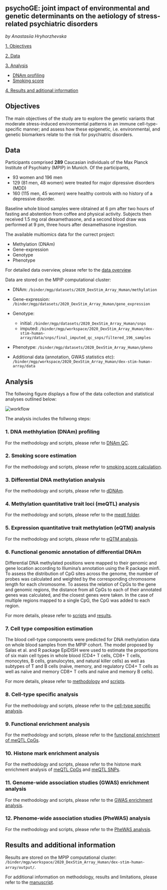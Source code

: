 ## **psychoGE:** joint impact of environmental and genetic determinants on the aetiology of stress-related psychiatric disorders

_by Anastasiia Hryhorzhevska_

[1. Objectives](#objectives)

[2. Data](#data)

[3. Analysis](#analysis)
  - [DNAm profiling](#1-dna-methhylation-dnam-profiling)
  - [Smoking score](#2-smoking-score-estimation)


[4. Results and aditional information](#results-and-additional-information)

## Objectives

The main objectives of the study are to explore the genetic variants that moderate stress-induced environmental patterns in an immune cell-type-specific manner; and  assess how these epigenetic, i.e. environmental, and genetic biomarkers relate to the risk for psychiatric disorders.

## Data

Participants comprised **289** Caucasian individuals of the Max Planck Institute of Psychiatry (MPIP) in Munich. Of the participants, 

+ 93 women and 196 men
+ 129 (81 men, 48 women) were treated for major dipressive disorders (MDD)
+ 160 (115 men, 45 women) were healthy controls with no history of a depressive disorder. 

Baseline whole blood samples were obtained at 6 pm after two hours of fasting and abstention from coffee and physical activity. Subjects then received 1.5 mg oral dexamethasone, and a second blood draw was performed at 9 pm, three hours after dexamethasone ingestion.

The available multiomics data for the currect project:

- Methylation (DNAm)
- Gene-expression
- Genotype
- Phenotype 

For detailed data overview, please refer to the [data overview](https://ahryho.github.io/psychoGE/).

Data are stored on the MPIP computational cluster:

- DNAm: `/binder/mgp/datasets/2020_DexStim_Array_Human/methylation`
- Gene-expression: `/binder/mgp/datasets/2020_DexStim_Array_Human/gene_expression`
- Genotype: 
  - initial: `/binder/mgp/datasets/2020_DexStim_Array_Human/snps`
  - imputed: `/binder/mgp/workspace/2020_DexStim_Array_Human/dex-stim-human-array/data/snps/final_imputed_qc_snps/filtered_196_samples`
- Phenotype: `/binder/mgp/datasets/2020_DexStim_Array_Human/pheno`
  
- Additional data (annotation, GWAS statistics etc): `/binder/mgp/workspace/2020_DexStim_Array_Human/dex-stim-human-array/data`

## Analysis

The follwoing figure displays a flow of the data collection and statistical analyses outlined below:

![workflow](https://github.com/ahryho/psychoGE/blob/master/materials/figures/dex-stim-workflow.jpg)

The analysis includes the follwong steps:

### 1. DNA methhylation (DNAm) profiling
   
For the methodology and scripts, please refer to [DNAm QC](https://github.com/ahryho/dex-stim-human-dna-methyl-qc#dex-stimulated-dnam-arrays-processing).

### 2. Smoking score estimation
   
For the methodology and scripts, please refer to [smoking score calculation](https://github.com/ahryho/dex-stim-human-smoking-score).

### 3. Differential DNA methylation analysis

For the methodology and scripts, please refer to [dDNAm](https://github.com/ahryho/psychoGE/tree/master/code/methylation/).

### 4. Methylation quantitative trait loci (meQTL) analysis

For the methodology and scripts, please refer to the [meqtl folder](https://github.com/ahryho/psychoGE/tree/master/code/integrative/meqtl).

### 5. Expression quantitative trait methylation (eQTM) analysis

For the methodology and scripts, please refer to [eQTM analysis](https://github.com/ahryho/psychoGE/tree/master/code/integrative/eqtm).

### 6. Functional genomic annotation of differential DNAm

Differential DNA methylated positions were mapped to their genomic and gene location according to Illumina’s annotation using the R package minfi. To assess the distribution of CpG sites across the genome, the number of probes was calculated and weighted by the corresponding chromosome length for each chromosome. To assess the relation of CpGs to the gene and genomic regions, the distance from all CpGs to each of their annotated genes was calculated, and the closest genes were taken. In the case of multiple regions mapped to a single CpG, the CpG was added to each region.

For more details, please refer to [scripts](https://github.com/ahryho/psychoGE/tree/master/code/methylation/02_dma/01_dmp) and [results](https://github.com/ahryho/psychoGE/blob/master/code/methylation/02_dma/01_dmp/Rmds/03_dma_rslt_for_manuscript.html).

### 7. Cell type composition estimation

The blood cell-type components were predicted for DNA methylation data on whole blood samples from the MPIP cohort. The model proposed by Salas et al. and R package EpiDISH were used to estimate the proportions of six main cell types in whole blood (CD4+ T cells, CD8+ T cells, monocytes, B cells, granulocytes, and natural killer cells) as well as subtypes of T and B cells (naïve, memory, and regulatory CD4+ T cells as well as naïve and memory CD8+ T cells and naïve and memory B cells).

For more details, please refer to [methodology](https://github.com/ahryho/dex-stim-human-dna-methyl-qc#9-cell-types-estimation) and [scripts](https://github.com/ahryho/dex-stim-human-dna-methyl-qc/tree/master/09_estimate_cell_proportion).

### 8. Cell-type specific analysis

For the methodology and scripts, please refer to the [cell-type specific analysis](https://github.com/ahryho/psychoGE/tree/master/code/integrative/cell_type_specific_analysis).

### 9.  Functional enrichment analysis

For the methodology and scripts, please refer to the [functional enrichment of meQTL CpGs](https://github.com/ahryho/psychoGE/tree/master/code/integrative/meqtl/04_me-qtl_analysis/04_04_me-qtl_cpg_annotation#functional-enrichment-analysis).

### 10. Histone mark enrichment analysis

For the methodology and scripts, please refer to the histone mark enrichment analysis of [meQTL CpGs](https://github.com/ahryho/psychoGE/tree/master/code/integrative/meqtl/04_me-qtl_analysis/04_04_me-qtl_cpg_annotation#histone-mark-enrichment-analysis) and [meQTL SNPs](https://github.com/ahryho/psychoGE/tree/master/code/integrative/meqtl/04_me-qtl_analysis/04_04_me-qtl_snp_annotation#histone-mark-enrichment-analysis).

### 11. Genome-wide association studies (GWAS) enrichment analysis

For the methodology and scripts, please refer to the [GWAS enrichment analysis](https://github.com/ahryho/psychoGE/tree/master/code/integrative/meqtl/04_me-qtl_analysis/04_04_me-qtl_snp_annotation#gwas-enrichment-analysis).

### 12. Phenome-wide association studies (PheWAS) analysis

For the methodology and scripts, please refer to the [PheWAS analysis](https://github.com/ahryho/psychoGE/tree/master/code/integrative/phewas).


## Results and additional information

Results are stored on the MPIP computational cluster: `/binder/mgp/workspace/2020_DexStim_Array_Human/dex-stim-human-array/output/`.

For additional information on methodology, results and limitations, please refer to the [manuscript]().
